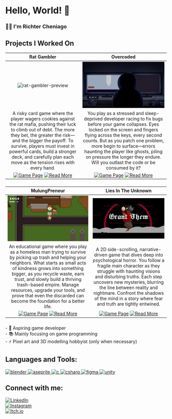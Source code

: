 
<h1 align="left">Hello, World! 👋</h1>
<h3 align="left">👩‍💻  I'm Richter Cheniago</h3>

###

<h2>Projects I Worked On</h2>


| Rat Gambler | Overcoded |
| :-----------: | :---------: |
|  <img width=100% src="https://img.itch.zone/aW1nLzIyOTY5ODIzLnBuZw==/315x250%23c/aGPzYl.png" alt="rat-gambler-preview" /> | <img width=100% src="https://github.com/rchtr-chn/Overcoded/raw/main/gif-1.gif" alt="overcoded-preview" /> |
| A risky card game where the player wagers cookies against the rat mafia, pushing their luck to climb out of debt. The more they bet, the greater the risk—and the bigger the payoff. To survive, players must invest in powerful cards, build a stronger deck, and carefully plan each move as the tension rises with every hand. | You play as a stressed and sleep-deprived developer racing to fix bugs before your game collapses. Eyes locked on the screen and fingers flying across the keys, every second counts. But as you patch one problem, more begin to surface—errors haunting the player like ghosts, piling on pressure the longer they endure. Will you outlast the code or be consumed by it?|
| [![Game Page](https://img.shields.io/badge/play_game-fa5c5c.svg?style=for-the-badge&logo=itch.io&logoColor=white)](https://rchtr-chn.itch.io/rat-gambler) [![Read More](https://img.shields.io/badge/📖_read_more-FFA500.svg?style=for-the-badge&logo=https://www.iconsdb.com/icons/preview/white/literature-xxl.png)](https://github.com/rchtr-chn/Rat-Gambler) | [![Game Page](https://img.shields.io/badge/play_game-fa5c5c.svg?style=for-the-badge&logo=itch.io&logoColor=white)](https://rchtr-chn.itch.io/overcoded) [![Read More](https://img.shields.io/badge/📖_read_more-FFA500.svg?style=for-the-badge&logo=https://www.iconsdb.com/icons/preview/white/literature-xxl.png)](https://github.com/rchtr-chn/Overcoded) |

###

| MulungPreneur | Lies In The Unknown |
| :-----------: | :-----------------: |
| <img src="https://github.com/wi1wil/MulungPreneur/raw/main/mulung1.gif" alt="mulungpreneur-preview" /> | <img src="https://github.com/rchtr-chn/Lies-in-The-Unknown/raw/main/gif-1.gif" alt="lies-in-the-unknown-preview" /> |
| An educational game where you play as a homeless man trying to survive by picking up trash and helping your neighbors. What starts as small acts of kindness grows into something bigger, as you recycle waste, earn trust, and slowly build a thriving trash-based empire. Manage resources, upgrade your tools, and prove that even the discarded can become the foundation for a better life. | A 2D side-scrolling, narrative-driven game that dives deep into psychological horror. You follow a fragile main character as they struggle with haunting visions and disturbing truths. Each step uncovers new mysteries, blurring the line between reality and nightmare. Confront the shadows of the mind in a story where fear and truth are tightly entwined. |
| [![Game Page](https://img.shields.io/badge/play_game-fa5c5c.svg?style=for-the-badge&logo=itch.io&logoColor=white)](https://wi1wil.itch.io/mulungpreneur) [![Read More](https://img.shields.io/badge/📖_read_more-FFA500.svg?style=for-the-badge&logo=https://www.iconsdb.com/icons/preview/white/literature-xxl.png)](https://github.com/wi1wil/MulungPreneur) | [![Game Page](https://img.shields.io/badge/play_game-fa5c5c.svg?style=for-the-badge&logo=itch.io&logoColor=white)](https://rchtr-chn.itch.io/lies-in-the-unknown) [![Read More](https://img.shields.io/badge/📖_read_more-FFA500.svg?style=for-the-badge&logo=https://www.iconsdb.com/icons/preview/white/literature-xxl.png)](https://github.com/rchtr-chn/Lies-In-The-Unknown)

###

<p align="left">- 🔭 Aspiring game developer
  <br>- 📚 Mainly focusing on game programming
  <br>- ⚡ Pixel art and 3D modelling hobbyist (only when necessary)
</p>

###

<h2 align="left">Languages and Tools:</h2>
<p align="left"> 
  <a href="https://www.blender.org/" target="_blank" rel="noreferrer"> <img src="https://upload.wikimedia.org/wikipedia/commons/thumb/0/0c/Blender_logo_no_text.svg/512px-Blender_logo_no_text.svg.png?20210507122249" alt="blender" width="40" height="40"/> </a> 
  <a href="https://www.aseprite.org/" target="_blank" rel="noreferrer"> <img src="https://www.rw-designer.com/icon-image/22556-64x64x4.png" alt="aseprite" width="40" height="40"/> </a> 
  <a href="https://www.cprogramming.com/" target="_blank" rel="noreferrer"> <img src="https://upload.wikimedia.org/wikipedia/commons/thumb/1/18/C_Programming_Language.svg/380px-C_Programming_Language.svg.png?20201031132917" alt="c" width="40" height="40"/> </a> 
  <a href="https://www.w3schools.com/cs/" target="_blank" rel="noreferrer"> <img src="https://uxwing.com/wp-content/themes/uxwing/download/brands-and-social-media/c-sharp-programming-language-icon.png" alt="csharp" width="40" height="40"/> </a> 
  <a href="https://www.figma.com/" target="_blank" rel="noreferrer"> <img src="https://www.vectorlogo.zone/logos/figma/figma-icon.svg" alt="figma" width="40" height="40"/> </a> 
  <a href="https://unity.com/" target="_blank" rel="noreferrer"> <img src="https://cdn.brandfetch.io/idEc0EPR9J/w/400/h/400/theme/dark/icon.jpeg?c=1bxid64Mup7aczewSAYMX&t=1667820720681" alt="unity" width="40" height="40"/> </a> 
</p>

###

<h2 align="left">Connect with me:</h2>

[![LinkedIn](https://custom-icon-badges.demolab.com/badge/Richter_Cheniago-0A66C2?logo=linkedin-white&logoColor=fff)](https://www.linkedin.com/in/richter-cheniago-42b1b828a/) <br/>
[![Instagram](https://img.shields.io/badge/rchtr.chn-%23E4405F.svg?logo=Instagram&logoColor=white)](https://www.instagram.com/rchtr.chn/) <br/>
[![Itch.io](https://img.shields.io/badge/rchtr--chn-fa5c5c.svg?logo=itch.io&logoColor=white)](https://rchtr-chn.itch.io/) <br/>
</p>

